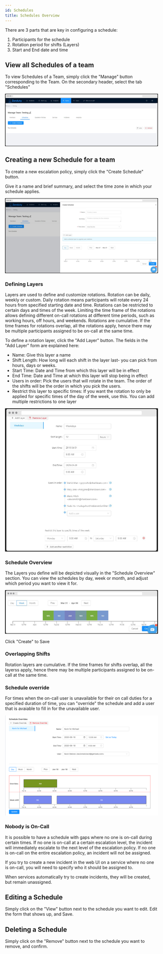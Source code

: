 ```yaml
---
id: Schedules
title: Schedules Overview
---
```

There are 3 parts that are key in configuring a schedule:

1. Participants for the schedule
2. Rotation period for shifts (Layers)
3. Start and End date and time

## View all Schedules of a team

To view Schedules of a Team, simply click the "Manage" button corresponding to the Team. On the secondary header, select the tab "Schedules" 

![](/img/sc_1.png)

## Creating a new Schedule for a team

To create a new escalation policy, simply click the "Create Schedule" button.

Give it a name and brief summary, and select the time zone in which your schedule applies. 

![](/img/sc_2.png)

### Defining Layers
Layers are used to define and customize rotations. Rotation can be daily, weekly or custom. Daily rotation means participants will rotate every 24 hours from specified starting date and time. 
Rotations can be restricted to certain days and times of the week. Limiting the time frame of the rotations allows defining different on-call rotations at different time periods, such as working hours, off hours, and weekends. Rotations are cumulative. If the time frames for rotations overlap, all the rotations apply, hence there may be multiple participants assigned to be on-call at the same time.

To define a rotation layer, click the "Add Layer" button. The fields in the "Add Layer" form are explained here:

* Name: Give this layer a name
* Shift Length: How long will each shift in the layer last- you can pick from hours, days or weeks. 
* Start Time: Date and Time from which this layer will be in effect
* End Time: Date and Time at which this layer will stop being in effect
* Users in order: Pick the users that will rotate in the team. The order of the shifts will be the order in which you pick the users.
* Restrict this layer to specific times: If you want the rotation to only be applied for specific times of the day of the week, use this. You can add multiple restrictions to one layer

![](/img/sc_3.png)

### Schedule Overview
The Layers you define will be depicted visually in the "Schedule Overview" section. You can view the schedules by day, week or month, and adjust which period you want to view it for. 

![](/img/sc_4.png)

Click "Create" to Save


### Overlapping Shifts

Rotation layers are cumulative. If the time frames for shifts overlap, all the layerss apply, hence there may be multiple participants assigned to be on-call at the same time.

### Schedule override

For times when the on-call user is unavailable for their on call duties for a specified duration of time, you can "override" the schedule and add a user that is avaiable to fill in for the unavailable user. 

![](/img/sc_5.png)


### Nobody is On-Call
It is possible to have a schedule with gaps where no one is on-call during certain times. If no one is on-call at a certain escalation level, the incident will immediately escalate to the next level of the escalation policy. If no one is on-call on the entire escalation policy, an incident will not be assigned.

If you try to create a new incident in the web UI on a service where no one is on-call, you will need to specify who it should be assigned to.

When services automatically try to create incidents, they will be created, but remain unassigned.

## Editing a Schedule

Simply click on the "View" button next to the schedule you want to edit. Edit the form that shows up, and Save.

## Deleting a Schedule

Simply click on the "Remove" button next to the schedule you want to remove, and confirm.
